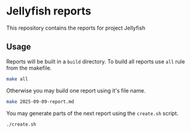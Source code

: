 # Jellyfish reports

This repository contains the reports for project Jellyfish

## Usage

Reports will be built in a `build` directory. To build all reports use `all` rule from the makefile.

```bash
make all
```

Otherwise you may build one report using it's file name.

```bash
make 2025-09-09-report.md
```

You may generate parts of the next report using the `create.sh` script.

```bash
./create.sh
```
